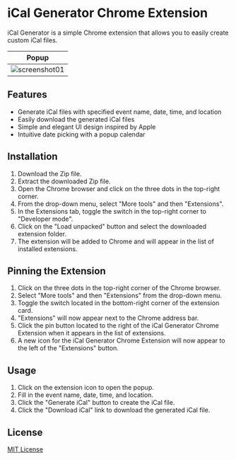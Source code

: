# iCal Generator Chrome Extension

iCal Generator is a simple Chrome extension that allows you to easily create custom iCal files.

|Popup|
|---|
|![screenshot01](https://user-images.githubusercontent.com/109842406/233791299-22a76dbb-3384-4922-8f68-a06fcf6ce59d.png)|

## Features

- Generate iCal files with specified event name, date, time, and location
- Easily download the generated iCal files
- Simple and elegant UI design inspired by Apple
- Intuitive date picking with a popup calendar

## Installation

1. Download the Zip file.
2. Extract the downloaded Zip file.
3. Open the Chrome browser and click on the three dots in the top-right corner.
4. From the drop-down menu, select "More tools" and then "Extensions".
5. In the Extensions tab, toggle the switch in the top-right corner to "Developer mode".
6. Click on the "Load unpacked" button and select the downloaded extension folder.
7. The extension will be added to Chrome and will appear in the list of installed extensions.

## Pinning the Extension

1. Click on the three dots in the top-right corner of the Chrome browser.
2. Select "More tools" and then "Extensions" from the drop-down menu.
3. Toggle the switch located in the bottom-right corner of the extension card.
4. "Extensions" will now appear next to the Chrome address bar.
5. Click the pin button located to the right of the iCal Generator Chrome Extension when it appears in the list of extensions.
6. A new icon for the iCal Generator Chrome Extension will now appear to the left of the "Extensions" button.

## Usage

1. Click on the extension icon to open the popup.
2. Fill in the event name, date, time, and location.
3. Click the "Generate iCal" button to create the iCal file.
4. Click the "Download iCal" link to download the generated iCal file.

## License

[MIT License](./LICENSE)
